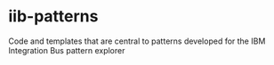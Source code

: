# iib-patterns
Code and templates that are central to patterns developed for the IBM Integration Bus pattern explorer
